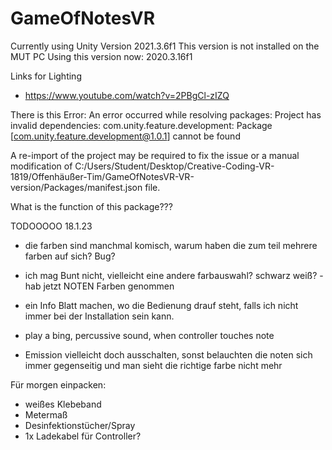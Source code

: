 # GameOfNotesVR

Currently using Unity Version 2021.3.6f1
This version is not installed on the MUT PC
Using this version now: 2020.3.16f1

Links for Lighting

- https://www.youtube.com/watch?v=2PBgCl-zIZQ


There is this Error:
An error occurred while resolving packages:
  Project has invalid dependencies:
    com.unity.feature.development: Package [com.unity.feature.development@1.0.1] cannot be found

A re-import of the project may be required to fix the issue or a manual modification of C:/Users/Student/Desktop/Creative-Coding-VR-1819/Offenhäußer-Tim/GameOfNotesVR-VR-version/Packages/manifest.json file.

What is the function of this package???


TODOOOOO 18.1.23

- die farben sind manchmal komisch, warum haben die zum teil mehrere farben auf sich? Bug?
- ich mag Bunt nicht, vielleicht eine andere farbauswahl? schwarz weiß? - hab jetzt NOTEN Farben genommen

- ein Info Blatt machen, wo die Bedienung drauf steht, falls ich nicht immer bei der Installation sein kann.

- play a bing, percussive sound, when controller touches note

- Emission vielleicht doch ausschalten, sonst belauchten die noten sich immer gegenseitig und man sieht die richtige farbe nicht mehr



Für morgen einpacken:
- weißes Klebeband
- Metermaß
- Desinfektionstücher/Spray
- 1x Ladekabel für Controller?